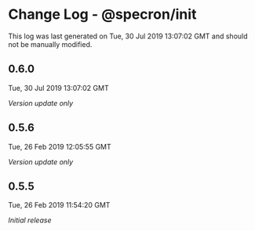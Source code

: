 # Change Log - @specron/init

This log was last generated on Tue, 30 Jul 2019 13:07:02 GMT and should not be manually modified.

## 0.6.0
Tue, 30 Jul 2019 13:07:02 GMT

*Version update only*

## 0.5.6
Tue, 26 Feb 2019 12:05:55 GMT

*Version update only*

## 0.5.5
Tue, 26 Feb 2019 11:54:20 GMT

*Initial release*

